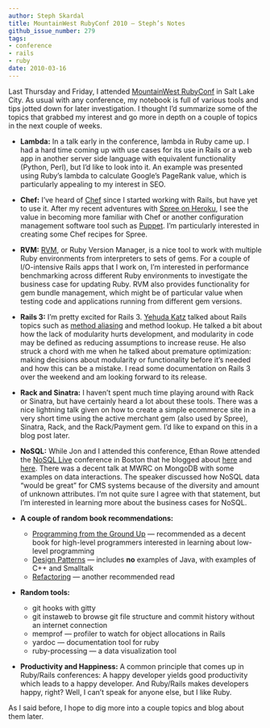 ```yaml
---
author: Steph Skardal
title: MountainWest RubyConf 2010 — Steph’s Notes
github_issue_number: 279
tags:
- conference
- rails
- ruby
date: 2010-03-16
---
```


Last Thursday and Friday, I attended [MountainWest RubyConf](http://mtnwestrubyconf.org/2010/) in Salt Lake City. As usual with any conference, my notebook is full of various tools and tips jotted down for later investigation. I thought I’d summarize some of the topics that grabbed my interest and go more in depth on a couple of topics in the next couple of weeks.

- **Lambda:** In a talk early in the conference, lambda in Ruby came up. I had a hard time coming up with use cases for its use in Rails or a web app in another server side language with equivalent functionality (Python, Perl), but I’d like to look into it. An example was presented using Ruby’s lambda to calculate Google’s PageRank value, which is particularly appealing to my interest in SEO.
- **Chef:** I’ve heard of [Chef](https://www.chef.io/chef/) since I started working with Rails, but have yet to use it. After my recent adventures with [Spree on Heroku](/blog/2010/03/spree-heroku-development-environment/), I see the value in becoming more familiar with Chef or another configuration management software tool such as [Puppet](https://puppet.com/products/puppet-enterprise). I’m particularly interested in creating some Chef recipes for Spree.
- **RVM:** [RVM](https://rvm.io/), or Ruby Version Manager, is a nice tool to work with multiple Ruby environments from interpreters to sets of gems. For a couple of I/O-intensive Rails apps that I work on, I’m interested in performance benchmarking across different Ruby environments to investigate the business case for updating Ruby. RVM also provides functionality for gem bundle management, which might be of particular value when testing code and applications running from different gem versions.
- **Rails 3:** I’m pretty excited for Rails 3. [Yehuda Katz](https://yehudakatz.com/) talked about Rails topics such as [method aliasing](https://web.archive.org/web/20100323232553/http://whynotwiki.com/Ruby_/_Method_aliasing_and_chaining) and method lookup. He talked a bit about how the lack of modularity hurts development, and modularity in code may be defined as reducing assumptions to increase reuse. He also struck a chord with me when he talked about premature optimization: making decisions about modularity or functionality before it’s needed and how this can be a mistake. I read some documentation on Rails 3 over the weekend and am looking forward to its release.
- **Rack and Sinatra:** I haven’t spent much time playing around with Rack or Sinatra, but have certainly heard a lot about these tools. There was a nice lightning talk given on how to create a simple ecommerce site in a very short time using the active merchant gem (also used by Spree), Sinatra, Rack, and the Rack/Payment gem. I’d like to expand on this in a blog post later.
- **NoSQL:** While Jon and I attended this conference, Ethan Rowe attended the [NoSQL Live](http://nosqlboston.eventbrite.com/) conference in Boston that he blogged about [here](/blog/2010/03/nosql-live-dynamo-derivatives-cassandra/) and [here](/blog/2010/03/quick-thoughts-on-nosql-live-boston/). There was a decent talk at MWRC on MongoDB with some examples on data interactions. The speaker discussed how NoSQL data “would be great” for CMS systems because of the diversity and amount of unknown attributes. I’m not quite sure I agree with that statement, but I’m interested in learning more about the business cases for NoSQL.
- **A couple of random book recommendations:**

    - [Programming from the Ground Up](https://www.amazon.com/Programming-Ground-Up-Jonathan-Bartlett/dp/0975283847) — recommended as a decent book for high-level programmers interested in learning about low-level programming
    - [Design Patterns](https://www.amazon.com/Design-Patterns-Elements-Reusable-Object-Oriented/dp/0201633612) — includes **no** examples of Java, with examples of C++ and Smalltalk
    - [Refactoring](https://www.amazon.com/Refactoring-Improving-Design-Existing-Code/dp/0201485672) — another recommended read

- **Random tools:**

    - git hooks with gitty
    - git instaweb to browse git file structure and commit history without an internet connection
    - memprof — profiler to watch for object allocations in Rails
    - yardoc — documentation tool for ruby
    - ruby-processing — a data visualization tool

- **Productivity and Happiness:** A common principle that comes up in Ruby/Rails conferences: A happy developer yields good productivity which leads to a happy developer. And Ruby/Rails makes developers happy, right? Well, I can’t speak for anyone else, but I like Ruby.

As I said before, I hope to dig more into a couple topics and blog about them later.
